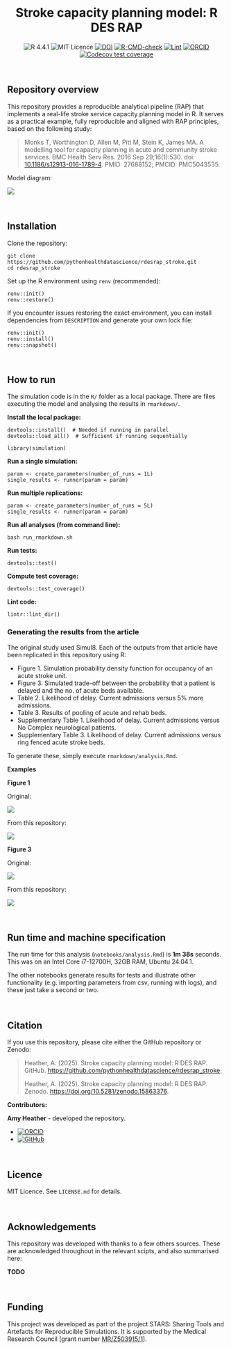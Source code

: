 <div align="center">

# Stroke capacity planning model: R DES RAP

<!-- badges: start -->
![R 4.4.1](https://img.shields.io/badge/-R_4.4.1-276DC2?&logo=r&logoColor=white)
![MIT Licence](https://img.shields.io/badge/Licence-MIT-green.svg?&labelColor=gray)
[![DOI](https://zenodo.org/badge/DOI/10.5281/zenodo.15863376.svg)](https://doi.org/10.5281/zenodo.15863376)
[![R-CMD-check](https://github.com/pythonhealthdatascience/rdesrap_stroke/actions/workflows/R-CMD-check.yaml/badge.svg)](https://github.com/pythonhealthdatascience/rdesrap_stroke/actions/workflows/R-CMD-check.yaml)
[![Lint](https://github.com/pythonhealthdatascience/rdesrap_stroke/actions/workflows/lint.yaml/badge.svg)](https://github.com/pythonhealthdatascience/rdesrap_stroke/actions/workflows/lint.yaml)
[![ORCID](https://img.shields.io/badge/ORCID_Amy_Heather-0000--0002--6596--3479-A6CE39?&logo=orcid&logoColor=white)](https://orcid.org/0000-0002-6596-3479)
[![Codecov test coverage](https://codecov.io/gh/pythonhealthdatascience/rdesrap_stroke/graph/badge.svg)](https://app.codecov.io/gh/pythonhealthdatascience/rdesrap_stroke)
<!-- badges: end -->
</div>

<br>

## Repository overview

This repository provides a reproducible analytical pipeline (RAP) that implements a real-life stroke service capacity planning model in R. It serves as a practical example, fully reproducible and aligned with RAP principles, based on the following study:

> Monks T, Worthington D, Allen M, Pitt M, Stein K, James MA. A modelling tool for capacity planning in acute and community stroke services. BMC Health Serv Res. 2016 Sep 29;16(1):530. doi: [10.1186/s12913-016-1789-4](https://doi.org/10.1186/s12913-016-1789-4). PMID: 27688152; PMCID: PMC5043535.

Model diagram:

![](images/stroke_rehab_design.png)

<br>

## Installation

Clone the repository:

```{.r}
git clone https://github.com/pythonhealthdatascience/rdesrap_stroke.git
cd rdesrap_stroke
```

Set up the R environment using `renv` (recommended):

```{.r}
renv::init()
renv::restore()
```

If you encounter issues restoring the exact environment, you can install dependencies from `DESCRIPTION` and generate your own lock file:

```{.r}
renv::init()
renv::install()
renv::snapshot()
```

<br>

## How to run

The simulation code is in the `R/` folder as a local package. There are files executing the model and analysing the results in `rmarkdown/`.

**Install the local package:**

```{.r}
devtools::install()  # Needed if running in parallel
devtools::load_all()  # Sufficient if running sequentially

library(simulation)
```

**Run a single simulation:**

```{.r}
param <- create_parameters(number_of_runs = 1L)
single_results <- runner(param = param)
```

**Run multiple replications:**

```{.r}
param <- create_parameters(number_of_runs = 5L)
single_results <- runner(param = param)
```

**Run all analyses (from command line):**

```{.r}
bash run_rmarkdown.sh
```

**Run tests:**

```{.r}
devtools::test()
```

**Compute test coverage:**

```{.r}
devtools::test_coverage()
```

**Lint code:**

```{.r}
lintr::lint_dir()
```

### Generating the results from the article

The original study used Simul8. Each of the outputs from that article have been replicated in this repository using R:

* Figure 1. Simulation probability density function for occupancy of an acute stroke unit.
* Figure 3. Simulated trade-off between the probability that a patient is delayed and the no. of acute beds available.
* Table 2. Likelihood of delay. Current admissions versus 5% more admissions.
* Table 3. Results of pooling of acute and rehab beds.
* Supplementary Table 1. Likelihood of delay. Current admissions versus No Complex neurological patients.
* Supplementary Table 3. Likelihood of delay. Current admissions versus ring fenced acute stroke beds.

To generate these, simply execute `rmarkdown/analysis.Rmd`.

**Examples**

**Figure 1**

Original:

![](docs/article/fig1.png)

From this repository:

![](outputs/figure1_asu.png)

**Figure 3**

Original:

![](docs/article/fig3.png)

From this repository:

![](outputs/figure3_asu.png)

<br>

## Run time and machine specification

The run time for this analysis (`notebooks/analysis.Rmd`) is **1m 38s** seconds. This was on an Intel Core i7-12700H, 32GB RAM, Ubuntu 24.04.1.

The other notebooks generate results for tests and illustrate other functionality (e.g. importing parameters from csv, running with logs), and these just take a second or two.

<br>

## Citation

If you use this repository, please cite either the GitHub repository or Zenodo:

> Heather, A. (2025). Stroke capacity planning model: R DES RAP. GitHub. https://github.com/pythonhealthdatascience/rdesrap_stroke.
>
> Heather, A. (2025). Stroke capacity planning model: R DES RAP. Zenodo. https://doi.org/10.5281/zenodo.15863376.

**Contributors:**

**Amy Heather** - developed the repository.

* [![ORCID](https://img.shields.io/badge/ORCID-0000--0002--6596--3479-A6CE39?style=for-the-badge&logo=orcid&logoColor=white)](https://orcid.org/0000-0002-6596-3479)
* [![GitHub](https://img.shields.io/badge/GitHub-amyheather-181717?style=for-the-badge&logo=github&logoColor=white)](https://github.com/amyheather)

<br>

## Licence

MIT Licence. See `LICENSE.md` for details.

<br>

## Acknowledgements

This repository was developed with thanks to a few others sources. These are acknowledged throughout in the relevant scipts, and also summarised here:

**TODO**

<br>

## Funding

This project was developed as part of the project STARS: Sharing Tools and Artefacts for Reproducible Simulations. It is supported by the Medical Research Council [grant number [MR/Z503915/1](https://gtr.ukri.org/projects?ref=MR%2FZ503915%2F1)].

